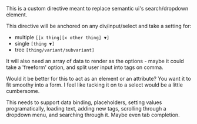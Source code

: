 This is a custom directive meant to replace semantic ui's search/dropdown element.

This directive will be anchored on any div/input/select and take a setting for:
- multiple `[[x thing][x other thing] ▼]`
- single `[thing ▼]`
- tree `[thing/variant/subvariant]`

It will also need an array of data to render as the options - maybe it could take a 'freeform' option,
and split user input into tags on comma.

Would it be better for this to act as an element or an attribute? You want it to fit smoothy into a form.
I feel like tacking it on to a select would be a little cumbersome. 

This needs to support data binding, placeholders, setting values programatically, loading text, 
adding new tags, scrolling through a dropdown menu, and searching through it. Maybe even tab completion.
